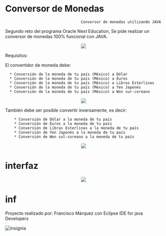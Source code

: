 # Conversor de Monedas
                                      Conversor de monedas utilizando JAVA


   Segundo reto del programa Oracle Next Education, Se pide realizar un conversor de monedas 100% funcional con JAVA.
<p align="center">
   <img src="https://github.com/Francisco132000/Conversor-de-Monedas/assets/134181552/738cb947-2b76-4d59-94b0-70702a699d69">
   </p>


Requisitos:

El convertidor de moneda debe:

      * Conversión de la moneda de tu país (México) a Dólar
      * Conversión de la moneda de tu país (México) a Euros
      * Conversión de la moneda de tu país (México) a Libras Esterlinas
      * Conversión de la moneda de tu país (México) a Yen Japonés
      * Conversión de la moneda de tu país (México) a Won sur-coreano
<p align="center">
  <img src ="https://github.com/Francisco132000/Conversor-de-Monedas/assets/134181552/4cb9baaa-0f1e-4498-bc54-b1eb0437b658">
</p>


      
También debe ser posible convertir inversamente, es decir:

        * Conversión de Dólar a la moneda de tu país
        * Conversión de Euros a la moneda de tu país
        * Conversión de Libras Esterlinas a la moneda de tu país
        * Conversión de Yen Japonés a la moneda de tu país
        * Conversión de Won sul-coreano a la moneda de tu país
<p align="center">
<img src = "https://github.com/Francisco132000/Conversor-de-Monedas/assets/134181552/80f85a0b-d7cf-44c5-a51c-9906150debff">
</p>


 # interfaz

<p align="center">
<img src = "https://github.com/Francisco132000/Conversor-de-Monedas/assets/134181552/6d210840-da3b-4561-9549-1e7de2f456ae">
</p>
                

 # inf
Proyecto realizado por: Francisco Márquez con Eclipse IDE for java Developers

![insignia](https://github.com/Francisco132000/Conversor-de-Monedas/assets/134181552/c1e3947d-9eac-4fbe-abd0-2fc161d05a4a)
